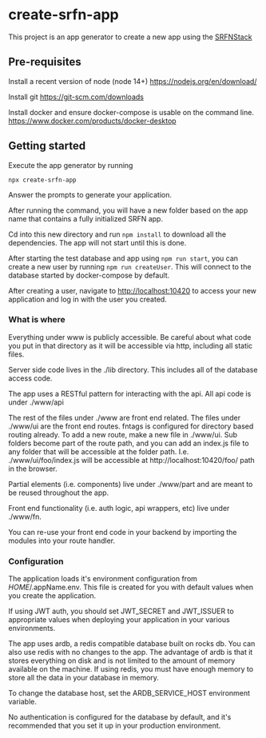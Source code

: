 # create-srfn-app

This project is an app generator to create a new app using the [SRFNStack](https://github.com/SRFNStack)

## Pre-requisites
Install a recent version of node (node 14+) https://nodejs.org/en/download/

Install git https://git-scm.com/downloads

Install docker and ensure docker-compose is usable on the command line. https://www.docker.com/products/docker-desktop

## Getting started
Execute the app generator by running
```shell
npx create-srfn-app
```

Answer the prompts to generate your application.

After running the command, you will have a new folder based on the app name that contains a fully initialized SRFN app.

Cd into this new directory and run `npm install` to download all the dependencies. The app will not start until this is done.

After starting the test database and app using `npm run start`, you can create a new user by running `npm run createUser`. This will connect to the database started by docker-compose by default.

After creating a user, navigate to [http://localhost:10420](http://localhost:10420)
to access your new application and log in with the user you created.

### What is where
Everything under www is publicly accessible. Be careful about what code you put in that directory as it will be accessible
via http, including all static files. 

Server side code lives in the ./lib directory. This includes all of the database access code.

The app uses a RESTful pattern for interacting with the api. All api code is under ./www/api

The rest of the files under ./www are front end related. The files under ./www/ui are the front end routes.
fntags is configured for directory based routing already. To add a new route, make a new file in ./www/ui. Sub folders become
part of the route path, and you can add an index.js file to any folder that will be accessible at the folder path. I.e. ./www/ui/foo/index.js will be accessible at http://localhost:10420/foo/ path in the browser.

Partial elements (i.e. components) live under ./www/part and are meant to be reused throughout the app.

Front end functionality (i.e. auth logic, api wrappers, etc) live under ./www/fn.

You can re-use your front end code in your backend by importing the modules into your route handler. 

### Configuration
The application loads it's environment configuration from $HOME/.$appName.env. This file is created for you with default values
when you create the application.

If using JWT auth, you should set JWT_SECRET and JWT_ISSUER to appropriate values when deploying your application in your various environments.

The app uses ardb, a redis compatible database built on rocks db. You can also use redis with no changes to the app.
The advantage of ardb is that it stores everything on disk and is not limited to the amount of memory available on the machine.
If using redis, you must have enough memory to store all the data in your database in memory.

To change the database host, set the ARDB_SERVICE_HOST environment variable.

No authentication is configured for the database by default, and it's recommended that you set it up in your production environment.
